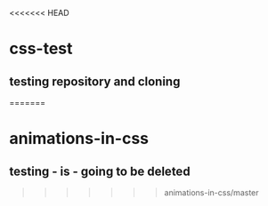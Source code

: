 <<<<<<< HEAD
# css-test
## testing repository and cloning
=======
# animations-in-css
## testing - is - going to be deleted
>>>>>>> animations-in-css/master
